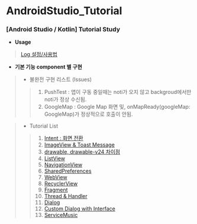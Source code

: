 # AndroidStudio_Tutorial

### [Android Studio / Kotlin] Tutorial Study

   

+ **Usage**
>  [Log 설정/사용법](https://winterpoet-kim.tistory.com/17)

   

+ **기본 기능 component 별 구현**

   

> - 불완전 구현 리스트 (Issues)
> > 1. PushTest :  앱이 구동 중일때는 noti가 오지 않고 backgroud에서만 noti가 정상 수신됨.
> > 1. GoogleMap : Google Map 화면 및, onMapReady(googleMap: GoogleMap)가 정상적으로 호출이 안됨.

   

> - Tutorial List
> > 1. [Intent : 화면 전환](https://winterpoet-kim.tistory.com/8)
> > 1. [ImageView & Toast Message](https://winterpoet-kim.tistory.com/9)
> > 1. [drawable, drawable-v24 차이점](https://winterpoet-kim.tistory.com/10)
> > 1. [ListView](https://winterpoet-kim.tistory.com/11)
> > 1. [NavigationView](https://winterpoet-kim.tistory.com/12)
> > 1. [SharedPreferences](https://winterpoet-kim.tistory.com/13)
> > 1. [WebView](https://winterpoet-kim.tistory.com/14)
> > 1. [RecyclerView](https://winterpoet-kim.tistory.com/15)
> > 1. [Fragment](https://winterpoet-kim.tistory.com/16)
> > 1. [Thread & Handler](https://winterpoet-kim.tistory.com/18)
> > 1. [Dialog](https://winterpoet-kim.tistory.com/20)
> > 1. [Custom Dialog with Interface](https://winterpoet-kim.tistory.com/21)
> > 1. [ServiceMusic](https://winterpoet-kim.tistory.com/22)
